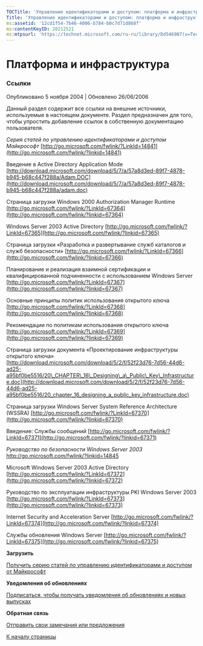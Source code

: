 ```yaml
---
TOCTitle: 'Управление идентификаторами и доступом: платформа и инфраструктура'
Title: 'Управление идентификаторами и доступом: платформа и инфраструктура'
ms:assetid: '12cd1f54-7b46-4006-b784-b0c7d71d868f'
ms:contentKeyID: 20212521
ms:mtpsurl: 'https://technet.microsoft.com/ru-ru/library/Dd546907(v=TechNet.10)'
---
```


Платформа и инфраструктура
==========================

### Ссылки

Опубликовано 5 ноября 2004 | Обновлено 26/06/2006

Данный раздел содержит все ссылки на внешние источники, используемые в настоящем документе. Раздел предназначен для того, чтобы упростить добавление ссылок в собственную документацию пользователя.

*Серия статей по управлению идентификаторами и доступом Майкрософт*
[http://go.microsoft.com/fwlink/?LinkId=14841](http://go.microsoft.com/fwlink/?linkid=14841)

Введение в Active Directory Application Mode
[http://download.microsoft.com/download/5/7/a/57a8d3ed-89f7-4878-b945-b68c447f288a/Adam.DOC](http://download.microsoft.com/download/5/7/a/57a8d3ed-89f7-4878-b945-b68c447f288a/adam.doc)

Страница загрузки Windows 2000 Authorization Manager Runtime
[http://go.microsoft.com/fwlink/?LinkId=67364](http://go.microsoft.com/fwlink/?linkid=67364)

Windows Server 2003 Active Directory
[http://go.microsoft.com/fwlink/?LinkId=67365](http://go.microsoft.com/fwlink/?linkid=67365)

Страница загрузки «Разработка и развертывание служб каталогов и служб безопасности»
[http://go.microsoft.com/fwlink/?LinkId=67366](http://go.microsoft.com/fwlink/?linkid=67366)

Планирование и реализация взаимной сертификации и квалифицированной подчиненности с использованием Windows Server
[http://go.microsoft.com/fwlink/?LinkId=67367](http://go.microsoft.com/fwlink/?linkid=67367)

Основные принципы политик использования открытого ключа
[http://go.microsoft.com/fwlink/?LinkId=67368](http://go.microsoft.com/fwlink/?linkid=67368)

Рекомендации по политикам использования открытого ключа
[http://go.microsoft.com/fwlink/?LinkId=67369](http://go.microsoft.com/fwlink/?linkid=67369)

Страница загрузки документа «Проектирование инфраструктуры открытого ключа»
[http://download.microsoft.com/download/5/2/f/52f23d76-7d56-44d6-ad25-a95bf0be5516/20\_CHAPTER\_16\_Designing\_a\_Public\_Key\_Infrastructure.doc](http://download.microsoft.com/download/5/2/f/52f23d76-7d56-44d6-ad25-a95bf0be5516/20_chapter_16_designing_a_public_key_infrastructure.doc)

Страница загрузки Windows Server System Reference Architecture (WSSRA)
[http://go.microsoft.com/fwlink/?LinkId=67370](http://go.microsoft.com/fwlink/?linkid=67370)

Введение: Службы сообщений
[http://go.microsoft.com/fwlink/?LinkId=67371](http://go.microsoft.com/fwlink/?linkid=67371)

*Руководство по безопасности Windows Server 2003*
<http://go.microsoft.com/fwlink/?linkid=14845>

Microsoft Windows Server 2003 Active Directory
[http://go.microsoft.com/fwlink/?LinkId=67372](http://go.microsoft.com/fwlink/?linkid=67372)

Руководство по эксплуатации инфраструктуры PKI Windows Server 2003
[http://go.microsoft.com/fwlink/?LinkId=67373](http://go.microsoft.com/fwlink/?linkid=67373)

Internet Security and Acceleration Server
[http://go.microsoft.com/fwlink/?LinkId=67374](http://go.microsoft.com/fwlink/?linkid=67374)

Службы обновления Windows Server
[http://go.microsoft.com/fwlink/?LinkId=67375](http://go.microsoft.com/fwlink/?linkid=67375)

**Загрузить**

[Получить серию статей по управлению идентификаторами и доступом от Майкрософт](http://go.microsoft.com/fwlink/?linkid=14842)

**Уведомления об обновлениях**

[Подписаться, чтобы получать уведомления об обновлениях и новых выпусках](http://go.microsoft.com/fwlink/?linkid=54982)

**Обратная связь**

[Отправить свои замечания или предложения](mailto:secwish@microsoft.com?subject=microsoft%20identity%20and%20access%20management%20series)

[](#mainsection)[К началу страницы](#mainsection)
